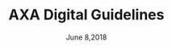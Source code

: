 ---
date: June 8,2018
title: AXA Digital Guidelines
company: AXA
link: https://design.axa.com/
image: images/systems/axa.jpg
description: We help product teams at AXA build meaningful interactions and share best practices. Principles, tools, templates, components, advice – the one stop shop to create state of the art digital assets.

---